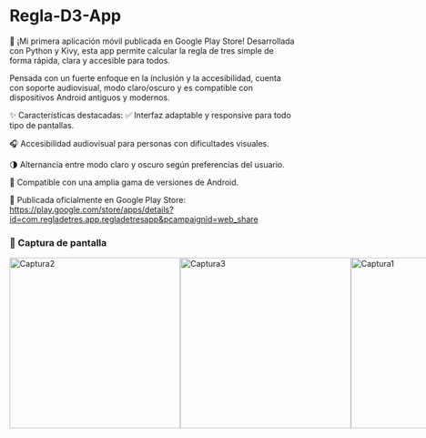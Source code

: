 # Regla-D3-App
📱 ¡Mi primera aplicación móvil publicada en Google Play Store!
Desarrollada con Python y Kivy, esta app permite calcular la regla de tres simple de forma rápida, clara y accesible para todos.

Pensada con un fuerte enfoque en la inclusión y la accesibilidad, cuenta con soporte audiovisual, modo claro/oscuro y es compatible con dispositivos Android antiguos y modernos.

✨ Características destacadas:
✅ Interfaz adaptable y responsive para todo tipo de pantallas.

🎧 Accesibilidad audiovisual para personas con dificultades visuales.

🌗 Alternancia entre modo claro y oscuro según preferencias del usuario.

📲 Compatible con una amplia gama de versiones de Android.

🚀 Publicada oficialmente en Google Play Store: 
https://play.google.com/store/apps/details?id=com.regladetres.app.regladetresapp&pcampaignid=web_share


### 📸 Captura de pantalla
<div style="display: flex; justify-content: space-around;">
  <img src="https://github.com/user-attachments/assets/9a486b79-b7e0-469e-afd2-80fee0ad2dd3" alt="Captura2" width="300"/>
  <img src="https://github.com/user-attachments/assets/ae35a5f5-79eb-4ea4-8d8d-4d055656d475" alt="Captura3" width="300"/>
  <img src="https://github.com/user-attachments/assets/df360fd4-3fb2-43e1-86f7-b5764bc14f21" alt="Captura1" width="300"/>
</div>

